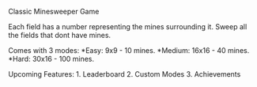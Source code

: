 Classic Minesweeper Game

Each field has a number representing the mines surrounding it.
Sweep all the fields that dont have mines.


Comes with 3 modes:
	*Easy: 9x9 - 10 mines.
	*Medium: 16x16 - 40 mines.
	*Hard: 30x16 - 100 mines.

Upcoming Features:
	1. Leaderboard
	2. Custom Modes
	3. Achievements